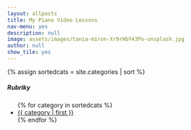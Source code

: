 ```yaml
---
layout: allposts
title: My Piano Video Lessons
nav-menu: yes
description: null
image: assets/images/tania-miron-Xr9rHbY43Po-unsplash.jpg
author: null
show_tile: yes
---
```

{% assign sortedcats = site.categories | sort %}

<div class="col-xs-6 col-sm-3 patickaborder">
    <h5>Rubriky</h5>
        <ul>
            {% for category in sortedcats %}
                <li><a href="{{ site.url }}{{ category | first }}/index.html">{{ category | first }}</a></li>
            {% endfor %}
        </ul>
</div>
